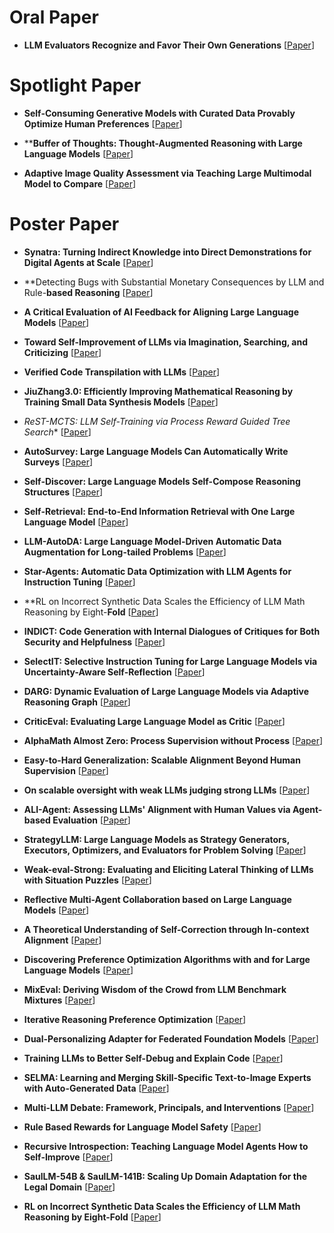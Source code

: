 # Oral Paper
- **LLM Evaluators Recognize and Favor Their Own Generations** [[Paper](https://arxiv.org/abs/2404.13076)]

# Spotlight Paper
- **Self-Consuming Generative Models with Curated Data Provably Optimize Human Preferences** [[Paper](https://arxiv.org/abs/2407.09499)]

- ****Buffer of Thoughts: Thought-**Augmented Reasoning with Large Language Models**** [[Paper](https://arxiv.org/abs/2406.04271)]

- **Adaptive Image Quality Assessment via Teaching Large Multimodal Model to Compare** [[Paper](https://arxiv.org/abs/2405.19298)]
# Poster Paper

- **Synatra: Turning Indirect Knowledge into Direct Demonstrations for Digital Agents at Scale** [[Paper](https://arxiv.org/abs/2409.15637)]

- **Detecting Bugs with Substantial Monetary Consequences by LLM and Rule-**based Reasoning** [[Paper](https://openreview.net/pdf?id=hB5NkiET32)]

- **A Critical Evaluation of AI Feedback for Aligning Large Language Models** [[Paper](https://arxiv.org/pdf/2402.12366)] 

- **Toward Self-Improvement of LLMs via Imagination, Searching, and Criticizing** [[Paper](https://arxiv.org/abs/2404.12253)]

- **Verified Code Transpilation with LLMs** [[Paper](https://arxiv.org/abs/2406.03003)]

- **JiuZhang3.0: Efficiently Improving Mathematical Reasoning by Training Small Data Synthesis Models** [[Paper](https://arxiv.org/abs/2405.14365)]

- **ReST-MCTS*: LLM Self-Training via Process Reward Guided Tree Search** [[Paper](https://arxiv.org/abs/2406.03816)]

- **AutoSurvey: Large Language Models Can Automatically Write Surveys** [[Paper](https://arxiv.org/abs/2406.10252)]

- **Self-Discover: Large Language Models Self-Compose Reasoning Structures** [[Paper](https://arxiv.org/abs/2402.03620)]

- **Self-Retrieval: End-to-End Information Retrieval with One Large Language Model** [[Paper](https://arxiv.org/abs/2403.00801)]

- **LLM-AutoDA: Large Language Model-Driven Automatic Data Augmentation for Long-tailed Problems** [[Paper](https://openreview.net/pdf?id=VpuOuZOVhP)]

- **Star-Agents: Automatic Data Optimization with LLM Agents for Instruction Tuning** [[Paper](https://openreview.net/pdf?id=jXsxGt80sv)]

- **RL on Incorrect Synthetic Data Scales the Efficiency of LLM Math Reasoning by Eight-**Fold** [[Paper](https://arxiv.org/abs/2406.14532)]

- **INDICT: Code Generation with Internal Dialogues of Critiques for Both Security and Helpfulness** [[Paper](https://openreview.net/pdf?id=jCMYIUwprx)]

- **SelectIT: Selective Instruction Tuning for Large Language Models via Uncertainty-Aware Self-Reflection** [[Paper](https://arxiv.org/abs/2402.16705)]

- **DARG: Dynamic Evaluation of Large Language Models via Adaptive Reasoning Graph** [[Paper](https://arxiv.org/abs/2406.17271)]

- **CriticEval: Evaluating Large Language Model as Critic** [[Paper](https://arxiv.org/abs/2402.13764)]

- **AlphaMath Almost Zero: Process Supervision without Process** [[Paper](https://arxiv.org/abs/2405.03553)]

- **Easy-to-Hard Generalization: Scalable Alignment Beyond Human Supervision** [[Paper](https://arxiv.org/abs/2403.09472)]

- **On scalable oversight with weak LLMs judging strong LLMs** [[Paper](https://arxiv.org/abs/2407.04622)]

- **ALI-Agent: Assessing LLMs' Alignment with Human Values via Agent-based Evaluation** [[Paper](https://arxiv.org/abs/2405.14125)]

- **StrategyLLM: Large Language Models as Strategy Generators, Executors, Optimizers, and Evaluators for Problem Solving** [[Paper](https://arxiv.org/abs/2311.08803)]

- **Weak-eval-Strong: Evaluating and Eliciting Lateral Thinking of LLMs with Situation Puzzles** [[Paper](https://arxiv.org/abs/2410.06733)]

- **Reflective Multi-Agent Collaboration based on Large Language Models** [[Paper](https://openreview.net/pdf?id=wWiAR5mqXq)]

- **A Theoretical Understanding of Self-Correction through In-context Alignment** [[Paper](https://arxiv.org/abs/2405.18634)]

- **Discovering Preference Optimization Algorithms with and for Large Language Models** [[Paper](https://arxiv.org/abs/2406.08414)]

- **MixEval: Deriving Wisdom of the Crowd from LLM Benchmark Mixtures** [[Paper](https://arxiv.org/abs/2406.06565)]

- **Iterative Reasoning Preference Optimization** [[Paper](https://arxiv.org/pdf/2404.19733)]

- **Dual-Personalizing Adapter for Federated Foundation Models** [[Paper](https://arxiv.org/abs/2403.19211)]

- **Training LLMs to Better Self-Debug and Explain Code** [[Paper](https://arxiv.org/abs/2405.18649)]

- **SELMA: Learning and Merging Skill-Specific Text-to-Image Experts with Auto-Generated Data** [[Paper](https://arxiv.org/abs/2403.06952)]

- **Multi-LLM Debate: Framework, Principals, and Interventions** [[Paper](https://openreview.net/pdf?id=sy7eSEXdPC)]

- **Rule Based Rewards for Language Model Safety** [[Paper](https://openreview.net/pdf?id=QVtwpT5Dmg)]

- **Recursive Introspection: Teaching Language Model Agents How to Self-Improve** [[Paper](https://arxiv.org/pdf/2407.18219)]

- **SaulLM-54B & SaulLM-141B: Scaling Up Domain Adaptation for the Legal Domain** [[Paper](https://arxiv.org/abs/2407.19584)]

- **RL on Incorrect Synthetic Data Scales the Efficiency of LLM Math Reasoning by Eight-Fold** [[Paper](https://arxiv.org/pdf/2406.14532)]